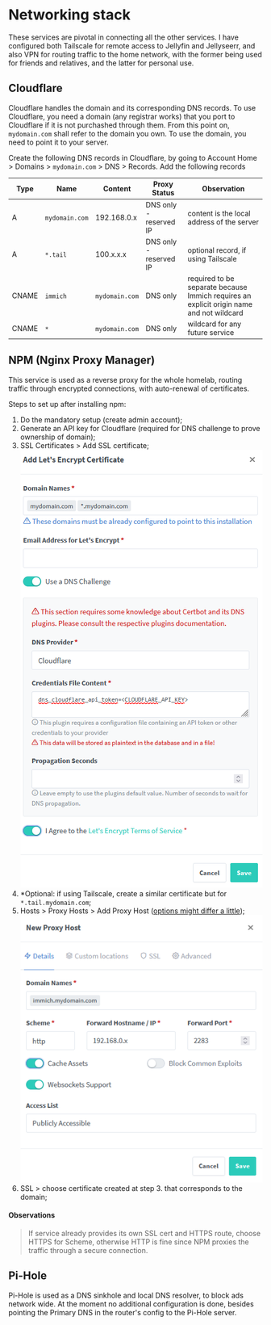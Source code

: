 # Networking stack
These services are pivotal in connecting all the other services. I have configured both Tailscale for remote access to Jellyfin and Jellyseerr, and also VPN for routing traffic to the home network, with the former being used for friends and relatives, and the latter for personal use.

## Cloudflare
Cloudflare handles the domain and its corresponding DNS records. To use Cloudflare, you need a domain (any registrar works) that you port to Cloudflare if it is not purchashed through them. From this point on, `mydomain.com` shall refer to the domain you own. To use the domain, you need to point it to your server.

 Create the following DNS records in Cloudflare, by going to Account Home > Domains > `mydomain.com` > DNS > Records. Add the following records

| Type | Name | Content | Proxy Status | Observation | 
| - | - | - | - | - |
| A | `mydomain.com` | 192.168.0.x | DNS only - reserved IP | content is the local address of the server |
| A | `*.tail` | 100.x.x.x | DNS only - reserved IP | optional record, if using Tailscale |
| CNAME | `immich` | `mydomain.com` | DNS only | required to be separate because Immich requires an explicit origin name and not wildcard | 
| CNAME | `*` | `mydomain.com` | DNS only | wildcard for any future service | 

## NPM (Nginx Proxy Manager)
This service is used as a reverse proxy for the whole homelab, routing traffic through encrypted connections, with auto-renewal of certificates.

Steps to set up after installing npm:
1. Do the mandatory setup (create admin account);
2. Generate an API key for Cloudflare (required for DNS challenge to prove ownership of domain);
3. SSL Certificates > Add SSL certificate; ![cert](../images/letsencrypt.png)
4. *Optional: if using Tailscale, create a similar certificate but for `*.tail.mydomain.com`;
5. Hosts > Proxy Hosts > Add Proxy Host ([options might differ a little](#observations)); ![host](../images/host.png)
6. SSL > choose certificate created at step 3. that corresponds to the domain;

#### Observations
> If service already provides its own SSL cert and HTTPS route, choose HTTPS for Scheme, otherwise HTTP is fine since NPM proxies the traffic through a secure connection.

## Pi-Hole
Pi-Hole is used as a DNS sinkhole and local DNS resolver, to block ads network wide. At the moment no additional configuration is done, besides pointing the Primary DNS in the router's config to the Pi-Hole server.